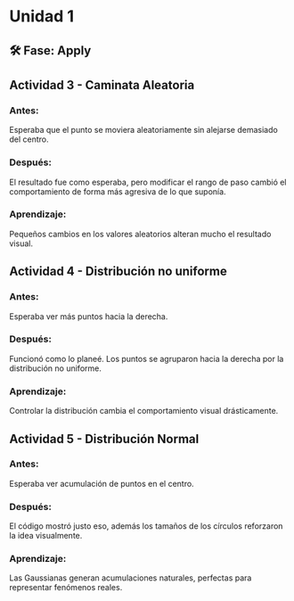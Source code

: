 # Unidad 1

## 🛠 Fase: Apply

## Actividad 3 - Caminata Aleatoria
### Antes:
Esperaba que el punto se moviera aleatoriamente sin alejarse demasiado del centro.
### Después:
El resultado fue como esperaba, pero modificar el rango de paso cambió el comportamiento de forma más agresiva de lo que suponía.
### Aprendizaje:
Pequeños cambios en los valores aleatorios alteran mucho el resultado visual.

## Actividad 4 - Distribución no uniforme
### Antes:
Esperaba ver más puntos hacia la derecha.
### Después:
Funcionó como lo planeé. Los puntos se agruparon hacia la derecha por la distribución no uniforme.
### Aprendizaje:
Controlar la distribución cambia el comportamiento visual drásticamente.

## Actividad 5 - Distribución Normal
### Antes:
Esperaba ver acumulación de puntos en el centro.
### Después:
El código mostró justo eso, además los tamaños de los círculos reforzaron la idea visualmente.
### Aprendizaje:
Las Gaussianas generan acumulaciones naturales, perfectas para representar fenómenos reales.
